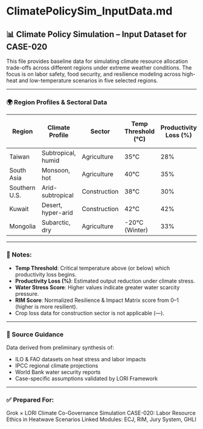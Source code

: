 # ClimatePolicySim_InputData.md
## 📊 Climate Policy Simulation – Input Dataset for CASE-020

This file provides baseline data for simulating climate resource allocation trade-offs across different regions under extreme weather conditions. The focus is on labor safety, food security, and resilience modeling across high-heat and low-temperature scenarios in five selected regions.

---

### 🌍 Region Profiles & Sectoral Data

| Region | Climate Profile | Sector | Temp Threshold (°C) | Productivity Loss (%) | Labor Population | Crop Loss Rate (%) | Water Stress Score | RIM Resilience Score |
|----------------|---------------------|---------------|----------------------|------------------------|-------------------|---------------------|---------------------|-----------------------|
| Taiwan | Subtropical, humid | Agriculture | 35°C | 28% | 320,000 | 15% | 0.52 | 0.66 |
| South Asia | Monsoon, hot | Agriculture | 40°C | 35% | 7,200,000 | 40% | 0.73 | 0.48 |
| Southern U.S. | Arid-subtropical | Construction | 38°C | 30% | 1,850,000 | — | 0.47 | 0.72 |
| Kuwait | Desert, hyper-arid | Construction | 42°C | 42% | 600,000 | — | 0.91 | 0.35 |
| Mongolia | Subarctic, dry | Agriculture | -20°C (Winter) | 33% | 260,000 | 18% | 0.36 | 0.58 |

---

### 🧾 Notes:
- **Temp Threshold**: Critical temperature above (or below) which productivity loss begins.
- **Productivity Loss (%)**: Estimated output reduction under climate stress.
- **Water Stress Score**: Higher values indicate greater water scarcity pressure.
- **RIM Score**: Normalized Resilience & Impact Matrix score from 0–1 (higher is more resilient).
- Crop loss data for construction sector is not applicable (—).

---

### 🧭 Source Guidance
Data derived from preliminary synthesis of:
- ILO & FAO datasets on heat stress and labor impacts
- IPCC regional climate projections
- World Bank water security reports
- Case-specific assumptions validated by LORI Framework

---

### ✅ Prepared For:
Grok × LORI Climate Co-Governance Simulation
CASE-020: Labor Resource Ethics in Heatwave Scenarios
Linked Modules: ECJ, RIM, Jury System, GHLI
